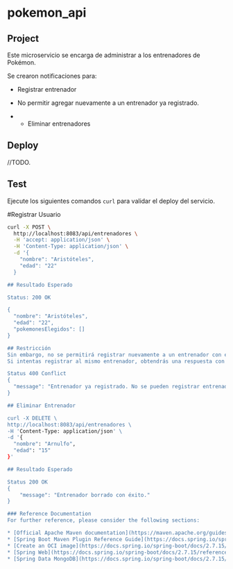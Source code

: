 # pokemon_api

## Project

Este microservicio se encarga de administrar a los entrenadores de Pokémon. 

Se crearon notificaciones para: 

 - Registrar entrenador
    
 - No permitir agregar nuevamente a un entrenador ya registrado.

 - - Eliminar entrenadores

## Deploy

//TODO.

## Test

Ejecute los siguientes comandos `curl` para validar el deploy del servicio.

 #Registrar Usuario
```bash
curl -X POST \
  http://localhost:8083/api/entrenadores \
  -H 'accept: application/json' \
  -H 'Content-Type: application/json' \
  -d '{
    "nombre": "Aristóteles",
    "edad": "22"
  }

## Resultado Esperado

Status: 200 OK

{
  "nombre": "Aristóteles",
  "edad": "22",
  "pokemonesElegidos": []
}

## Restricción
Sin embargo, no se permitirá registrar nuevamente a un entrenador con el mismo nombre y edad.
Si intentas registrar al mismo entrenador, obtendrás una respuesta con un código de estado 409 Conflict

Status 400 Conflict
{
  "message": "Entrenador ya registrado. No se pueden registrar entrenadores duplicados."
}

## Eliminar Entrenador

curl -X DELETE \
http://localhost:8083/api/entrenadores \
-H 'Content-Type: application/json' \
-d '{
  "nombre": "Arnulfo",
  "edad": "15"
}'

## Resultado Esperado

Status 200 OK
{
    "message": "Entrenador borrado con éxito."
}

### Reference Documentation
For further reference, please consider the following sections:

* [Official Apache Maven documentation](https://maven.apache.org/guides/index.html)
* [Spring Boot Maven Plugin Reference Guide](https://docs.spring.io/spring-boot/docs/2.7.15/maven-plugin/reference/html/)
* [Create an OCI image](https://docs.spring.io/spring-boot/docs/2.7.15/maven-plugin/reference/html/#build-image)
* [Spring Web](https://docs.spring.io/spring-boot/docs/2.7.15/reference/htmlsingle/index.html#web)
* [Spring Data MongoDB](https://docs.spring.io/spring-boot/docs/2.7.15/reference/htmlsingle/index.html#data.nosql.mongodb)
